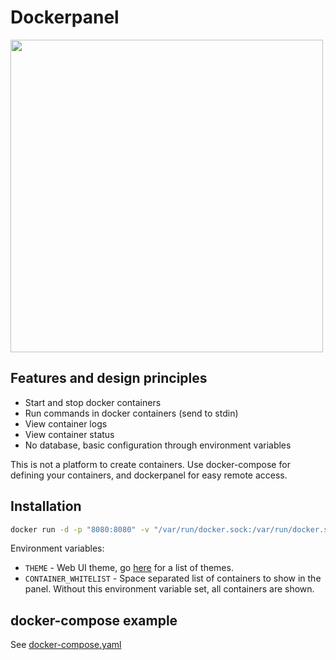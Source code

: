 # Dockerpanel

<img src="https://cdn.discordapp.com/attachments/645710098286510090/688788796149334145/screener_1584290423207.png" height="500">

## Features and design principles

* Start and stop docker containers
* Run commands in docker containers (send to stdin)
* View container logs
* View container status
* No database, basic configuration through environment variables

This is not a platform to create containers. Use docker-compose for defining your containers, and dockerpanel for easy remote access.

## Installation

```sh
docker run -d -p "8080:8080" -v "/var/run/docker.sock:/var/run/docker.sock" derkades/dockerpanel
```

Environment variables:

* `THEME` - Web UI theme, go [here](https://github.com/Derkades/dockerpanel/tree/master/resources/themes) for a list of themes.
* `CONTAINER_WHITELIST` - Space separated list of containers to show in the panel. Without this environment variable set, all containers are shown.

## docker-compose example

See [docker-compose.yaml](https://github.com/Derkades/dockerpanel/blob/master/docker-compose.yaml)
